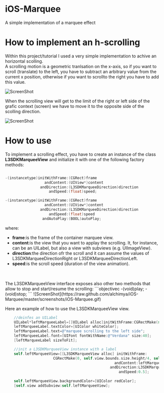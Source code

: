 # iOS-Marquee
A simple implementation of a marquee effect

# How to implement an h-scrolling
Within this project/tutorial I used a very simple implementation to achive an horizontal scolling.
<br/>
A scrolling motion is a geometric tranlsation on the x-axis, so if you want to scroll (translate) to the left,
you have to subtract an arbitrary value from the current x position, otherwise if you want to scrollto the right 
you have to add this value.

![ScreenShot](https://raw.github.com/alchimya/iOS-Marquee/master/screenshots/scroll.jpg)

When the scrolling view will get to the limit of the right or left side of the grafic context (screen) 
we have to move it to the opposite side of the scolling direction.

![ScreenShot](https://raw.github.com/alchimya/iOS-Marquee/master/screenshots/scroll_left.jpg)

# How to use
To implement a scrolling effect, you have to create an instance of the class <b>L3SDKMarqueeView</b> and 
initialize it with one of the following factory methods:

```objectivec

-(instancetype)initWithFrame:(CGRect)frame
                  andContent:(UIView*)content
                andDirection:(L3SDKMarqueeDirection)direction
                    andSpeed:(float)speed;

-(instancetype)initWithFrame:(CGRect)frame
                  andContent:(UIView*)content
                andDirection:(L3SDKMarqueeDirection)direction
                    andSpeed:(float)speed
                 andAutoPlay:(BOOL)autoPlay;

```
where:
<br/>
- <b>frame</b>:is the frame of the container marquee view.
- <b>content</b>:is the view that you want to applay the scrolling. It, for instance, can be an UILabel,
but also a view with subviews (e.g. UIImageView).
- <b>direction</b>:the direction ofr the scroll and it can assume the values of L3SDKMarqueeDirectionRight or L3SDKMarqueeDirectionLeft.
- <b>speed</b>:is the scroll speed (duration of the view animation).
<br/>
<br/>
The L3SDKMarqueeView interface exposes also other two methods that allow to stop and start/resume the scrolling:
```objectivec
-(void)play;
-(void)stop;
```
![ScreenShot](https://raw.github.com/alchimya/iOS-Marquee/master/screenshots/iOS-Marquee.gif)

Here an example of how to use the L3SDKMarqueeView view.
```objectivec
    //deinfes an UILabel
    UILabel*leftMarqueeLabel=[[UILabel alloc]initWithFrame:CGRectMake(self.view.bounds.size.width, 0, self.view.bounds.size.width/2, 50)];
    leftMarqueeLabel.textColor=[UIColor whiteColor];
    leftMarqueeLabel.text=@"marquee scrolling to the left side";
    leftMarqueeLabel.font=[UIFont fontWithName:@"Verdana" size:40];
    [leftMarqueeLabel sizeToFit];

    //init a L3SDKMarqueeView instance with a label
    self.leftMarqueeView=[[L3SDKMarqueeView alloc] initWithFrame:
                      CGRectMake(0, self.view.bounds.size.height/4, self.view.bounds.size.width, 50)
                                                  andContent:leftMarqueeLabel
                                                andDirection:L3SDKMarqueeDirectionLeft
                                                    andSpeed:0.5];
    
    self.leftMarqueeView.backgroundColor=[UIColor redColor];
    [self.view addSubview:self.leftMarqueeView];
```
